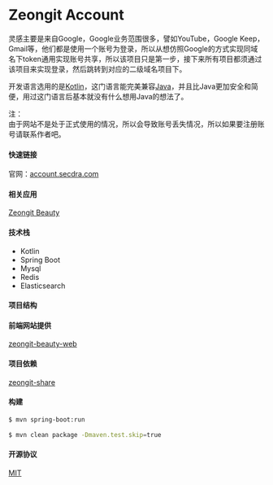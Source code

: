 
# Zeongit Account

  灵感主要是来自Google，Google业务范围很多，譬如YouTube，Google Keep，Gmail等，他们都是使用一个账号为登录，所以从想仿照Google的方式实现同域名下token通用实现账号共享，所以该项目只是第一步，接下来所有项目都须通过该项目来实现登录，然后跳转到对应的二级域名项目下。
  
  开发语言选用的是[Kotlin](https://www.kotlincn.net/)，这门语言能完美兼容[Java](https://www.Java.com/zh_CN/)，并且比Java更加安全和简便，用过这门语言后基本就没有什么想用Java的想法了。

  注：   
  由于网站不是处于正式使用的情况，所以会导致账号丢失情况，所以如果要注册账号请联系作者吧。
  
#### 快速链接  
官网：[account.secdra.com](http://account.secdra.com)  

#### 相关应用
[Zeongit Beauty](http://beauty.secdra.com/)
  
#### 技术栈  
 - Kotlin
 - Spring Boot  
 - Mysql 
 - Redis  
 - Elasticsearch  
  
#### 项目结构  
  
#### 前端网站提供
[zeongit-beauty-web](https://github.com/JunJieFu/zeongit-beauty-web)

#### 项目依赖
[zeongit-share](https://github.com/JunJieFu/zeongit-share)

#### 构建  
``` bash  
$ mvn spring-boot:run
  
$ mvn clean package -Dmaven.test.skip=true
```  

#### 开源协议  
[MIT](https://opensource.org/licenses/MIT)
